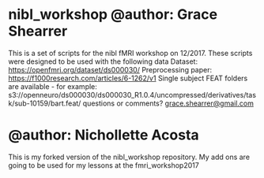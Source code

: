 # nibl_workshop @author: Grace Shearrer
This is a set of scripts for the nibl fMRI workshop on 12/2017.
These scripts were designed to be used with the following data
Dataset: https://openfmri.org/dataset/ds000030/
Preprocessing paper: https://f1000research.com/articles/6-1262/v1
Single subject FEAT folders are available - for example: s3://openneuro/ds000030/ds000030_R1.0.4/uncompressed/derivatives/task/sub-10159/bart.feat/
questions or comments? 
grace.shearrer@gmail.com


# @author: Nichollette Acosta 
This is my forked version of the nibl_workshop repository. My add ons
are going to be used for my lessons at the fmri_workshop2017

